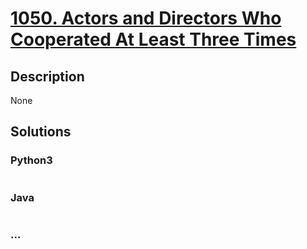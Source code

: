 # [1050. Actors and Directors Who Cooperated At Least Three Times](https://leetcode.com/problems/actors-and-directors-who-cooperated-at-least-three-times)

## Description
None


## Solutions


### Python3

```python

```

### Java

```java

```

### ...
```

```
